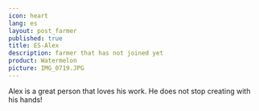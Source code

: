 ```yaml
---
icon: heart
lang: es
layout: post_farmer
published: true
title: ES-Alex
description: farmer that has not joined yet
product: Watermelon
picture: IMG_0719.JPG
---
```

Alex is a great person that loves his work. He does not stop creating with his hands!
